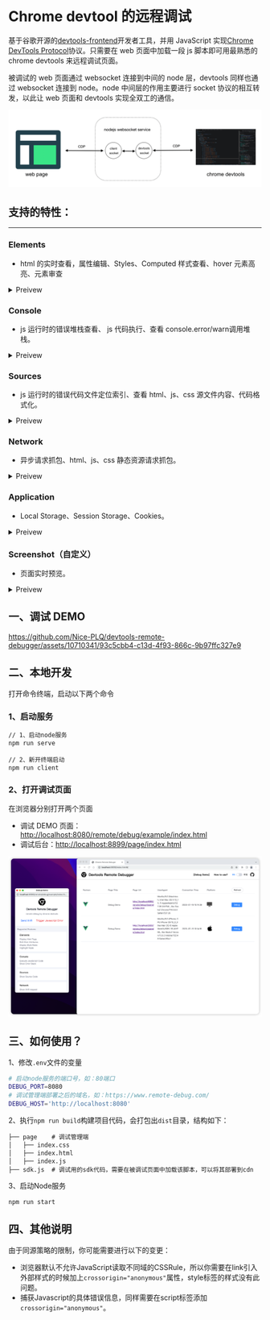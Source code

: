 # Chrome devtool 的远程调试

基于谷歌开源的[devtools-frontend](https://github.com/ChromeDevTools/devtools-frontend)开发者工具，并用 JavaScript 实现[Chrome DevTools Protocol](https://chromedevtools.github.io/devtools-protocol/)协议。只需要在 web 页面中加载一段 js 脚本即可用最熟悉的 chrome devtools 来远程调试页面。

被调试的 web 页面通过 websocket 连接到中间的 node 层，devtools 同样也通过 websocket 连接到 node。node 中间层的作用主要进行 socket 协议的相互转发，以此让 web 页面和 devtools 实现全双工的通信。

![](./images/cdp.png)

## 支持的特性：

---

### Elements
  - html 的实时查看，属性编辑、Styles、Computed 样式查看、hover 元素高亮、元素审查

<details>
  <summary>
    Preivew
  </summary>

![](./images/element.png)
![](./images/screencast.png)
</details>

### Console
  - js 运行时的错误堆栈查看、 js 代码执行、查看 console.error/warn调用堆栈。

<details>
  <summary>
    Preivew
  </summary>

![](./images/console.png)
</details>

### Sources
  - js 运行时的错误代码文件定位索引、查看 html、js、css 源文件内容、代码格式化。

<details>
  <summary>
    Preivew
  </summary>

![](./images/source.png)
![](./images/source_1.png)
</details>
  
### Network
  - 异步请求抓包、html、js、css 静态资源请求抓包。

<details>
  <summary>
    Preivew
  </summary>

![](./images/network.png)
</details>

### Application
  - Local Storage、Session Storage、Cookies。

<details>
  <summary>
    Preivew
  </summary>

![](./images/application.png)
</details>

### Screenshot（自定义）
  - 页面实时预览。

<details>
  <summary>
    Preivew
  </summary>

![](./images/screenshot.png)
</details>

## 一、调试 DEMO

https://github.com/Nice-PLQ/devtools-remote-debugger/assets/10710341/93c5cbb4-c13d-4f93-866c-9b97ffc327e9

## 二、本地开发

打开命令终端，启动以下两个命令

### 1、启动服务

```
// 1、启动node服务
npm run serve

// 2、新开终端启动
npm run client
```

### 2、打开调试页面

在浏览器分别打开两个页面

- 调试 DEMO 页面：[http://localhost:8080/remote/debug/example/index.html](http://localhost:8080/remote/debug/example/index.html)
- 调试后台：[http://localhost:8899/page/index.html](http://localhost:8899/page/index.html)

![](./images/backend.png)

## 三、如何使用？

1、修改`.env`文件的变量

```sh
# 启动node服务的端口号，如：80端口
DEBUG_PORT=8080
# 调试管理端部署之后的域名，如：https://www.remote-debug.com/
DEBUG_HOST='http://localhost:8080'
```

2、执行`npm run build`构建项目代码，会打包出`dist`目录，结构如下：
```
├── page    # 调试管理端
│   ├── index.css
│   ├── index.html
│   ├── index.js
├── sdk.js  # 调试用的sdk代码，需要在被调试页面中加载该脚本，可以将其部署到cdn
```

3、启动Node服务
```sh
npm run start
```

## 四、其他说明
由于同源策略的限制，你可能需要进行以下的变更：
- 浏览器默认不允许JavaScript读取不同域的CSSRule，所以你需要在link引入外部样式的时候加上`crossorigin="anonymous"`属性，style标签的样式没有此问题。
- 捕获Javascript的具体错误信息，同样需要在script标签添加`crossorigin="anonymous"`。
